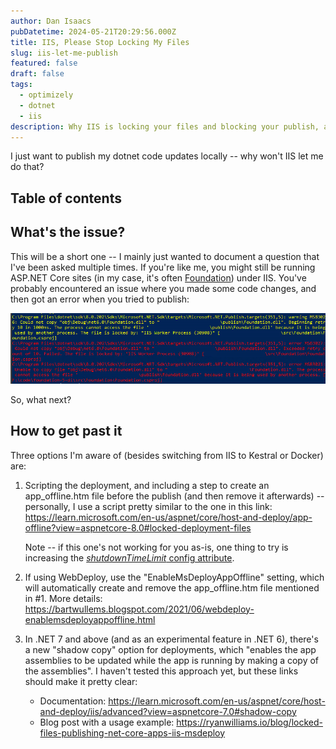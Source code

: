```yaml
---
author: Dan Isaacs
pubDatetime: 2024-05-21T20:29:56.000Z
title: IIS, Please Stop Locking My Files
slug: iis-let-me-publish
featured: false
draft: false
tags:
  - optimizely
  - dotnet
  - iis
description: Why IIS is locking your files and blocking your publish, and some things you can try to get past it.
---
```


I just want to publish my dotnet code updates locally -- why won't IIS let me do that?

## Table of contents

## What's the issue?

This will be a short one -- I mainly just wanted to document a question that I've been asked multiple times. If you're like me, you might still be running ASP.NET Core sites (in my case, it's often [Foundation](https://github.com/episerver/foundation)) under IIS. You've probably encountered an issue where you made some code changes, and then got an error when you tried to publish:

![IIS publish error due to locked files](../../assets/blog/IISandDotNet/files-locked-publishing-error.png)

So, what next?

## How to get past it

Three options I'm aware of (besides switching from IIS to Kestral or Docker) are:

1. Scripting the deployment, and including a step to create an app_offline.htm file before the publish (and then remove it afterwards) -- personally, I use a script pretty similar to the one in this link: https://learn.microsoft.com/en-us/aspnet/core/host-and-deploy/app-offline?view=aspnetcore-8.0#locked-deployment-files

   Note -- if this one's not working for you as-is, one thing to try is increasing the [_shutdownTimeLimit_ config attribute](https://learn.microsoft.com/en-us/aspnet/core/host-and-deploy/iis/web-config?view=aspnetcore-8.0#attributes-of-the-aspnetcore-element).

2. If using WebDeploy, use the "EnableMsDeployAppOffline" setting, which will automatically create and remove the app_offline.htm file mentioned in #1. More details: https://bartwullems.blogspot.com/2021/06/webdeploy-enablemsdeployappoffline.html

3. In .NET 7 and above (and as an experimental feature in .NET 6), there's a new "shadow copy" option for deployments, which "enables the app assemblies to be updated while the app is running by making a copy of the assemblies". I haven't tested this approach yet, but these links should make it pretty clear:

   - Documentation: https://learn.microsoft.com/en-us/aspnet/core/host-and-deploy/iis/advanced?view=aspnetcore-7.0#shadow-copy
   - Blog post with a usage example: https://ryanwilliams.io/blog/locked-files-publishing-net-core-apps-iis-msdeploy
